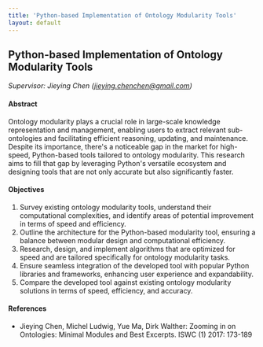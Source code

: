 ```yaml
---
title: 'Python-based Implementation of Ontology Modularity Tools'
layout: default
---
```


## Python-based Implementation of Ontology Modularity Tools

*Supervisor: Jieying Chen (jieying.chenchen@gmail.com)*

#### Abstract 
Ontology modularity plays a crucial role in large-scale knowledge representation and management, enabling users to extract relevant sub-ontologies and facilitating efficient reasoning, updating, and maintenance. Despite its importance, there's a noticeable gap in the market for high-speed, Python-based tools tailored to ontology modularity. This research aims to fill that gap by leveraging Python's versatile ecosystem and designing tools that are not only accurate but also significantly faster.


#### Objectives
1. Survey existing ontology modularity tools, understand their computational complexities, and identify areas of potential improvement in terms of speed and efficiency. 
2. Outline the architecture for the Python-based modularity tool, ensuring a balance between modular design and computational efficiency. 
3. Research, design, and implement algorithms that are optimized for speed and are tailored specifically for ontology modularity tasks. 
4. Ensure seamless integration of the developed tool with popular Python libraries and frameworks, enhancing user experience and expandability. 
5. Compare the developed tool against existing ontology modularity solutions in terms of speed, efficiency, and accuracy.


#### References
- Jieying Chen, Michel Ludwig, Yue Ma, Dirk Walther: Zooming in on Ontologies: Minimal Modules and Best Excerpts. ISWC (1) 2017: 173-189


